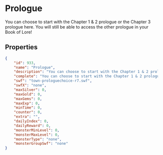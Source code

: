 # Prologue

You can choose to start with the Chapter 1 & 2 prologue or the Chapter 3 prologue here. You will still be able to access the other prologue in your Book of Lore!

## Properties

```json
{
    "id": 933,
    "name": "Prologue",
    "description": "You can choose to start with the Chapter 1 & 2 prologue or the Chapter 3 prologue here. You will still be able to access the other prologue in your Book of Lore!",
    "complete": "You can choose to start with the Chapter 1 & 2 prologue or the Chapter 3 prologue here. You will still be able to access the other prologue in your Book of Lore!",
    "swf": "town-prologuechoice-r7.swf",
    "swfX": "none",
    "maxSilver": 0,
    "maxGold": 0,
    "maxGems": 0,
    "maxExp": 0,
    "minTime": 0,
    "counter": 0,
    "extra": "",
    "dailyIndex": 0,
    "dailyReward": 0,
    "monsterMinLevel": 0,
    "monsterMaxLevel": 0,
    "monsterType": "none",
    "monsterGroupSwf": "none"
}
```

